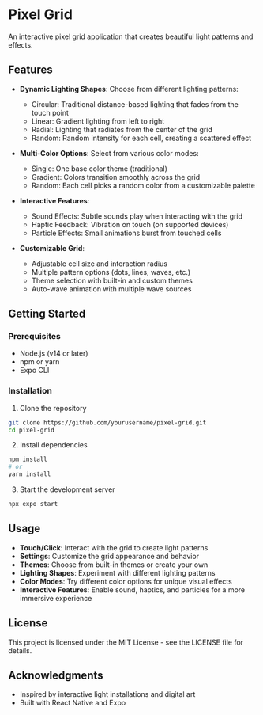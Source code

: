 # Pixel Grid

An interactive pixel grid application that creates beautiful light patterns and effects.

## Features

- **Dynamic Lighting Shapes**: Choose from different lighting patterns:

  - Circular: Traditional distance-based lighting that fades from the touch point
  - Linear: Gradient lighting from left to right
  - Radial: Lighting that radiates from the center of the grid
  - Random: Random intensity for each cell, creating a scattered effect

- **Multi-Color Options**: Select from various color modes:

  - Single: One base color theme (traditional)
  - Gradient: Colors transition smoothly across the grid
  - Random: Each cell picks a random color from a customizable palette

- **Interactive Features**:

  - Sound Effects: Subtle sounds play when interacting with the grid
  - Haptic Feedback: Vibration on touch (on supported devices)
  - Particle Effects: Small animations burst from touched cells

- **Customizable Grid**:
  - Adjustable cell size and interaction radius
  - Multiple pattern options (dots, lines, waves, etc.)
  - Theme selection with built-in and custom themes
  - Auto-wave animation with multiple wave sources

## Getting Started

### Prerequisites

- Node.js (v14 or later)
- npm or yarn
- Expo CLI

### Installation

1. Clone the repository

```bash
git clone https://github.com/yourusername/pixel-grid.git
cd pixel-grid
```

2. Install dependencies

```bash
npm install
# or
yarn install
```

3. Start the development server

```bash
npx expo start
```

## Usage

- **Touch/Click**: Interact with the grid to create light patterns
- **Settings**: Customize the grid appearance and behavior
- **Themes**: Choose from built-in themes or create your own
- **Lighting Shapes**: Experiment with different lighting patterns
- **Color Modes**: Try different color options for unique visual effects
- **Interactive Features**: Enable sound, haptics, and particles for a more immersive experience

## License

This project is licensed under the MIT License - see the LICENSE file for details.

## Acknowledgments

- Inspired by interactive light installations and digital art
- Built with React Native and Expo
